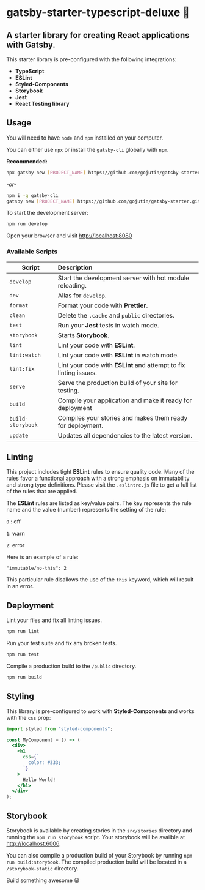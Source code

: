 # gatsby-starter-typescript-deluxe 🌟

## A starter library for creating React applications with Gatsby.

This starter library is pre-configured with the following integrations:

- **TypeScript**
- **ESLint**
- **Styled-Components**
- **Storybook**
- **Jest**
- **React Testing library**

## Usage

You will need to have `node` and `npm` installed on your computer.

You can either use `npx` or install the `gatsby-cli` globally with `npm`.

**Recommended:**

```sh
npx gatsby new [PROJECT_NAME] https://github.com/gojutin/gatsby-starter.git
```

_-or-_

```sh
npm i -g gatsby-cli
gatsby new [PROJECT_NAME] https://github.com/gojutin/gatsby-starter.git
```

To start the development server:

```sh
npm run develop
```

Open your browser and visit [http://localhost:8080](http://localhost:8080)

### Available Scripts

| Script            | Description                                                       |
| ----------------- | :---------------------------------------------------------------- |
| `develop`         | Start the development server with hot module reloading.           |
| `dev`             | Alias for `develop`.                                              |
| `format`          | Format your code with **Prettier**.                               |
| `clean`           | Delete the `.cache` and `public` directories.                     |
| `test`            | Run your **Jest** tests in watch mode.                            |
| `storybook`       | Starts **Storybook**.                                             |
| `lint`            | Lint your code with **ESLint**.                                   |
| `lint:watch`      | Lint your code with **ESLint** in watch mode.                     |
| `lint:fix`        | Lint your code with **ESLint** and attempt to fix linting issues. |
| `serve`           | Serve the production build of your site for testing.              |
| `build`           | Compile your application and make it ready for deployment         |
| `build-storybook` | Compiles your stories and makes them ready for deployment.        |
| `update`          | Updates all dependencies to the latest version.                   |

## Linting

This project includes tight **ESLint** rules to ensure quality code. Many of the rules favor a functional approach with a strong emphasis on immutability and strong type definitions. Please visit the `.eslintrc.js` file to get a full list of the rules that are applied.

The **ESLint** rules are listed as key/value pairs. The key represents the rule name and the value (number) represents the setting of the rule:

`0` : off

`1`: warn

`2`: error

Here is an example of a rule:

```
"immutable/no-this": 2
```

This particular rule disallows the use of the `this` keyword, which will result in an error.

## Deployment

Lint your files and fix all linting issues.

```sh
npm run lint
```

Run your test suite and fix any broken tests.

```sh
npm run test
```

Compile a production build to the `/public` directory.

```sh
npm run build
```

## Styling

This library is pre-configured to work with **Styled-Components** and works with the `css` prop:

```jsx
import styled from "styled-components";

const MyComponent = () => (
  <div>
    <h1
      css={`
        color: #333;
      `}
    >
      Hello World!
    </h1>
  </div>
);
```

## Storybook

Storybook is available by creating stories in the `src/stories` directory and running the `npm run storybook` script. Your storybook will be availble at [http://localhost:6006](http://localhost:6006).

You can also compile a production build of your Storybook by running `npm run build:storybook`. The compiled production build will be located in a `/storybook-static` directory.

Build something awesome 😀
